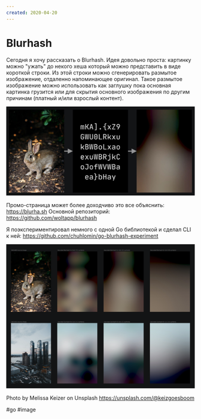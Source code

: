 ```yaml
---
created: 2020-04-20
---
```


# Blurhash

Сегодня я хочу рассказать о Blurhash.
Идея довольно проста: картинку можно "ужать" до некого хеша который можно представить в виде короткой строки.
Из этой строки можно сгенерировать размытое изображение, отдаленно напоминающее оригинал.
Такое размытое изображение можно использовать как заглушку пока основная картинка грузится или для скрытия основного изображения по другим причинам (платный и/или взрослый контент).

![Blurhash demo 1](blurhash.jpeg "Blurhash demo 1")

Промо-страница может более доходчиво это все объяснить: https://blurha.sh
Основной репозиторий: https://github.com/woltapp/blurhash

Я поэкспериментировал немного с одной Gо библиотекой и сделал CLI к ней: https://github.com/chuhlomin/go-blurhash-experiment

[![Blurhash demo 2](blurhash.png "Blurhash demo 2")](blurhash.png)

Photo by Melissa Keizer on Unsplash https://unsplash.com/@keizgoesboom

#go #image

